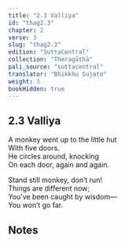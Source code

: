 ```yaml
---
title: "2.3 Valliya"
id: "thag2.3"
chapter: 2
verse: 3
slug: "thag2.3"
edition: "SuttaCentral"
collection: "Theragāthā"
pali_source: "suttacentral"
translator: "Bhikkhu Sujato"
weight: 3
bookHidden: true
---
```


## 2.3 Valliya  

A monkey went up to the little hut  
With five doors.  
He circles around, knocking  
On each door, again and again.  

Stand still monkey, don’t run!  
Things are different now;  
You’ve been caught by wisdom—  
You won’t go far.

## Notes